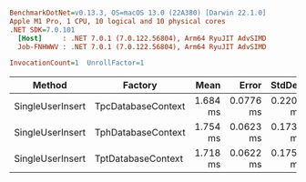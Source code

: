 ``` ini

BenchmarkDotNet=v0.13.3, OS=macOS 13.0 (22A380) [Darwin 22.1.0]
Apple M1 Pro, 1 CPU, 10 logical and 10 physical cores
.NET SDK=7.0.101
  [Host]     : .NET 7.0.1 (7.0.122.56804), Arm64 RyuJIT AdvSIMD
  Job-FNHWWV : .NET 7.0.1 (7.0.122.56804), Arm64 RyuJIT AdvSIMD

InvocationCount=1  UnrollFactor=1  

```
| Method           | Factory            |     Mean |     Error |    StdDev |   Median | Allocated |
|------------------|--------------------|---------:|----------:|----------:|---------:|----------:|
| SingleUserInsert | TpcDatabaseContext | 1.684 ms | 0.0776 ms | 0.2202 ms | 1.641 ms |   40.3 KB |
| SingleUserInsert | TphDatabaseContext | 1.754 ms | 0.0623 ms | 0.1736 ms | 1.744 ms |  38.55 KB |
| SingleUserInsert | TptDatabaseContext | 1.718 ms | 0.0622 ms | 0.1754 ms | 1.662 ms |  38.93 KB |
